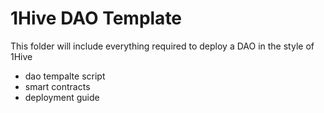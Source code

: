 # 1Hive DAO Template

This folder will include everything required to deploy a DAO in the style of 1Hive
- dao tempalte script
- smart contracts
- deployment guide
